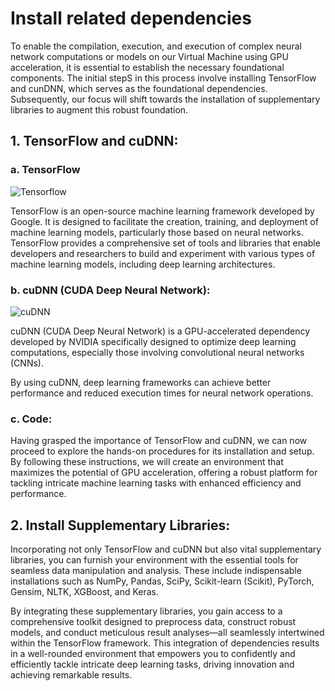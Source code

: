 # Install related dependencies

To enable the compilation, execution, and execution of complex neural network computations or models on our Virtual Machine using GPU acceleration, it is essential to establish the necessary foundational components. The initial stepS in this process involve installing TensorFlow and cunDNN, which serves as the foundational dependencies. Subsequently, our focus will shift towards the installation of supplementary libraries to augment this robust foundation.

## 1. TensorFlow and cuDNN:

### a. TensorFlow

![Tensorflow](https://miro.medium.com/v2/resize:fit:1400/format:webp/1*zmMOdVZ_j9vwMcpdD8Uceg.png)

TensorFlow is an open-source machine learning framework developed by Google. It is designed to facilitate the creation, training, and deployment of machine learning models, particularly those based on neural networks. TensorFlow provides a comprehensive set of tools and libraries that enable developers and researchers to build and experiment with various types of machine learning models, including deep learning architectures.

### b. cuDNN (CUDA Deep Neural Network):

![cuDNN](https://i0.wp.com/kumarvinay.com/wp-content/uploads/2020/05/Screenshot-2020-05-01-at-9.55.57-PM.png?w=957&ssl=1)

cuDNN (CUDA Deep Neural Network) is a GPU-accelerated dependency developed by NVIDIA specifically designed to optimize deep learning computations, especially those involving convolutional neural networks (CNNs).

By using cuDNN, deep learning frameworks can achieve better performance and reduced execution times for neural network operations.

### c. Code:

Having grasped the importance of TensorFlow and cuDNN, we can now proceed to explore the hands-on procedures for its installation and setup. By following these instructions, we will create an environment that maximizes the potential of GPU acceleration, offering a robust platform for tackling intricate machine learning tasks with enhanced efficiency and performance.

<script src="https://gist.github.com/maryalexa91/24b8b644351fb4cbae0de218b5d1fc3d.js"></script>

## 2. Install Supplementary Libraries:

Incorporating not only TensorFlow and cuDNN but also vital supplementary libraries, you can furnish your environment with the essential tools for seamless data manipulation and analysis. These include indispensable installations such as NumPy, Pandas, SciPy, Scikit-learn (Scikit), PyTorch, Gensim, NLTK, XGBoost, and Keras.

By integrating these supplementary libraries, you gain access to a comprehensive toolkit designed to preprocess data, construct robust models, and conduct meticulous result analyses—all seamlessly intertwined within the TensorFlow framework. This integration of dependencies results in a well-rounded environment that empowers you to confidently and efficiently tackle intricate deep learning tasks, driving innovation and achieving remarkable results.

<script src="https://gist.github.com/maryalexa91/1b6ae29175bac230f25600ff817500ba.js"></script>





